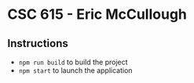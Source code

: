 # CSC 615 - Eric McCullough

## Instructions
* `npm run build` to build the project
* `npm start` to launch the application
